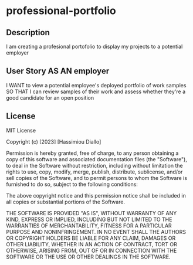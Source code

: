 # professional-portfolio

## Description

I am creating a profesional portofolio to display my projects to a potential employer   
  
 ## User Story AS AN employer

I WANT to view a potential employee's deployed portfolio of work samples
SO THAT I can review samples of their work and assess whether they're a good candidate for an open position
    
    
## License
  
MIT License

Copyright (c) [2023] [Hassimiou Diallo]

Permission is hereby granted, free of charge, to any person obtaining a copy
of this software and associated documentation files (the "Software"), to deal
in the Software without restriction, including without limitation the rights
to use, copy, modify, merge, publish, distribute, sublicense, and/or sell
copies of the Software, and to permit persons to whom the Software is
furnished to do so, subject to the following conditions:

The above copyright notice and this permission notice shall be included in all
copies or substantial portions of the Software.

THE SOFTWARE IS PROVIDED "AS IS", WITHOUT WARRANTY OF ANY KIND, EXPRESS OR
IMPLIED, INCLUDING BUT NOT LIMITED TO THE WARRANTIES OF MERCHANTABILITY,
FITNESS FOR A PARTICULAR PURPOSE AND NONINFRINGEMENT. IN NO EVENT SHALL THE
AUTHORS OR COPYRIGHT HOLDERS BE LIABLE FOR ANY CLAIM, DAMAGES OR OTHER
LIABILITY, WHETHER IN AN ACTION OF CONTRACT, TORT OR OTHERWISE, ARISING FROM,
OUT OF OR IN CONNECTION WITH THE SOFTWARE OR THE USE OR OTHER DEALINGS IN THE
SOFTWARE.
  
